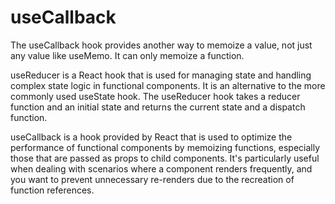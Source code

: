 # useCallback

The useCallback hook provides another way to memoize a value, not just any value like useMemo. It can only memoize a function.

useReducer is a React hook that is used for managing state and handling complex state logic in functional components. It is an alternative to the more commonly used useState hook. The useReducer hook takes a reducer function and an initial state and returns the current state and a dispatch function.

useCallback is a hook provided by React that is used to optimize the performance of functional components by memoizing functions, especially those that are passed as props to child components. It's particularly useful when dealing with scenarios where a component renders frequently, and you want to prevent unnecessary re-renders due to the recreation of function references.

